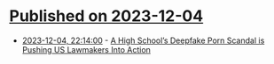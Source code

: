# [Published on 2023-12-04](index.md)

* [2023-12-04, 22:14:00](https://soylentnews.org/article.pl?sid=23/12/03/0419209&from=rss) - [A High School’s Deepfake Porn Scandal is Pushing US Lawmakers Into Action](https://soylentnews.org/article.pl?sid=23/12/03/0419209&from=rss)
